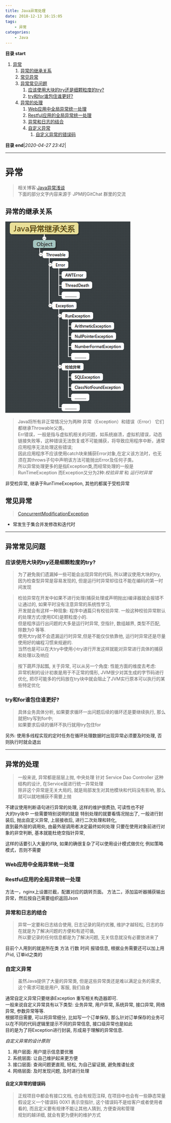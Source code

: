 ```yaml
---
title: Java异常处理
date: 2018-12-13 16:15:05
tags: 
    - 异常
categories: 
    - Java
---
```


**目录 start**

1. [异常](#异常)
    1. [异常的继承关系](#异常的继承关系)
    1. [常见异常](#常见异常)
    1. [异常常见问题](#异常常见问题)
        1. [应该使用大块的try还是细颗粒度的try?](#应该使用大块的try还是细颗粒度的try)
        1. [try和for谁包住谁更好?](#try和for谁包住谁更好)
    1. [异常的处理](#异常的处理)
        1. [Web应用中全局异常统一处理](#web应用中全局异常统一处理)
        1. [Restful应用的全局异常统一处理](#restful应用的全局异常统一处理)
        1. [异常和日志的结合](#异常和日志的结合)
        1. [自定义异常](#自定义异常)
            1. [自定义异常的错误码](#自定义异常的错误码)

**目录 end**|_2020-04-27 23:42_|
****************************************
# 异常
> 相关博客:[Java异常浅谈](http://www.cnblogs.com/focusj/archive/2011/12/26/2301524.html)  
下面的部分文字内容来源于 JPM的GitChat 群里的交流 

## 异常的继承关系
![异常结构](https://raw.githubusercontent.com/Kuangcp/ImageRepos/master/Tech/Java/Exception/structure.png)

> Java将所有非正常情况分为两种 异常（Exception）和错误（Error） 它们都继承Throwable父类。  
Err错误，一般是指与虚拟机相关的问题，如系统崩溃，虚拟机错误，动态链接失败等，这种错误无法恢复或不可能捕获，将导致应用程序中断，通常应用程序无法处理这些错误;  
因此应用程序不应该使用catch块来捕获Error对象,在定义该方法时，也无须在其throws子句中声明该方法可能抛出Error及任何子类。  
所以异常处理更多的是指Exception类,而经常处理的一般是RunTimeException 而Exception又分为2种:_校验异常_ 和 _运行时异常_  

非受检异常, 继承于RunTimeException, 其他的都属于受检异常

## 常见异常
> [ConcurrentModificationException](https://docs.oracle.com/javase/8/docs/api/java/util/ConcurrentModificationException.html)
- 常发生于集合并发修改和迭代时

****************************
## 异常常见问题
### 应该使用大块的try还是细颗粒度的try?
> 为了避免我们遗漏掉一些可能会出现异常的代码, 所以建议使用大块的try, 因为检查型异常是容易发现的, 但是运行时异常却往往不能在编码的第一时间发现

> 检验异常在开发中如果不进行处理(捕获处理或声明抛出)编译器就会报错不让通过的, 如果平时没有注意异常的系统性学习,  
开发就会有这样一种现象: 程序中通篇只有校验异常. 一般这种校验异常默认的处理方式(使用IDE)是颗粒度小的.  
但是程序运行出问题的大多是运行时异常, 空指针, 数组越界, 类型不匹配, 除数为0 等等.  
使用大try就不会遗漏运行时异常,但是不能仅仅依靠他, 运行时异常还是尽量使用好的编程习惯来规避的.  
当然也是可以在大try中使用小try进行开发这样就能对异常进行具体的捕获和处理以及响应  

> 按下葫芦浮起瓢, 关于异常, 可以从另一个角度: 性能方面的维度去考虑:  
异常机制的设计初衷是用于不正常的情形, JVM很少对其生成的字节码进行优化, 把尽可能多的代码放在try块中就会阻止了JVM实行原本可以执行的某些特定优化

### try和for谁包住谁更好?
> 具体业务具体分析, 如果要求循环一出问题后续的循环还是要继续执行, 那么就把try写到for中;  
如果要求后续的循环不执行就用try包住for

另外: 使用多线程实现的定时任务在循环处理数据时出现异常必须要及时处理, 否则执行时就会退出

********************

## 异常的处理
> 一般来说, 异常都是层层上抛, 中央处理 针对 Service Dao Controller 这种结构的设计, 在Service层进行统一异常处理  
> 除非这个异常是无关大局的, 就是局部发生对其他模块和代码没有影响, 那么就可以就地捕获不需要上抛

不建议使用判断语句进行异常的处理, 这样的维护很费劲, 可读性也不好  
大的try块中 一些需要特别说明的就是 特别处理的就要看情况抛出了, 一般进行封装后, 抛出自定义异常, 上层接收后, 进行二次处理和转化,  
直到最外层的调用处, 由最外层调用者决定最终如何处理 只要在使用对象前进行对象的非空判断, 基本就能杜绝空指针异常, 

这样的话要引入大量的if块, 如果的确很复杂了可以使用设计模式做优化 例如策略模式，否则不需要

### Web应用中全局异常统一处理


### Restful应用的全局异常统一处理
方法一，nginx上设置拦截，配置对应的跳转页面。
方法二，添加监听器捕获输出异常，然后按自己需要组织返回Json

### 异常和日志的结合
> 异常一定要和日志结合使用, 日志记录的简约优雅, 维护才越轻松, 日志的存在就是为了解决问题的方便和有迹可循,   
> 所以要记录的任何信息都是为了解决问题, 无关信息就没有必要放进来了

目前个人用到的就是所在类 方法 行数 时间 报错信息, 根据业务需要还可以加上用户id, 订单id之类的

### 自定义异常
> 虽然Java提供了大量的异常类, 但是这些异常类还是难以满足业务的需求, 这个需求可能是用户, 客服, 我们自身

通常自定义异常只要继承Exception 重写相关构造器即可.  
一般来说自定义异常具有以下类型: 业务异常, 用户异常, 系统异常, 接口异常, 网络异常, 参数异常等等.  
根据项目需要, 可以将异常细分, 比如写一个订单保存, 那么针对订单保存的业务可以在不同的代码逻辑里提示不同的异常信息, 接口级异常也是如此  
目的是为了将Exception进行封装, 形成易于理解的异常信息.  

_自定义异常的设计原则_
1. 用户层面: 用户提示信息要优雅
2. 系统层面: 让自己维护起来更方便
3. 接口层面: 查询问题更直观, 轻松, 为自己留证据, 避免推诿扯皮
4. 网络层面: 及时发现问题, 及时进行处理

#### 自定义异常的错误码
> 正规项目中都会有接口文档, 也会有规范注释, 在项目中也会有一些静态常量  
假设定义一个错误码 00X1 表示空指针, 这个错误码不是给客户或者使用者看的, 而且定义要有规律不能让其他人猜到, 方便查询和管理  
规划的越详细, 就会有更为便利的维护方式

